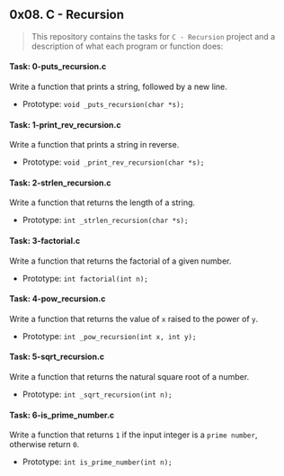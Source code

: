 ## 0x08. C - Recursion

> This repository contains the tasks for `C - Recursion` project and a description of what each program or function does:

#### Task: 0-puts_recursion.c
Write a function that prints a string, followed by a new line.
* Prototype: `void _puts_recursion(char *s);`

#### Task: 1-print_rev_recursion.c
Write a function that prints a string in reverse.
* Prototype: `void _print_rev_recursion(char *s);`

#### Task: 2-strlen_recursion.c
Write a function that returns the length of a string.
* Prototype: `int _strlen_recursion(char *s);`

#### Task: 3-factorial.c
Write a function that returns the factorial of a given number.
* Prototype: `int factorial(int n);`

#### Task: 4-pow_recursion.c
Write a function that returns the value of `x` raised to the power of `y`.
* Prototype: `int _pow_recursion(int x, int y);`

#### Task: 5-sqrt_recursion.c
Write a function that returns the natural square root of a number.
* Prototype: `int _sqrt_recursion(int n);`

#### Task: 6-is_prime_number.c
Write a function that returns `1` if the input integer is a `prime number`, otherwise return `0`.
* Prototype: `int is_prime_number(int n);`


